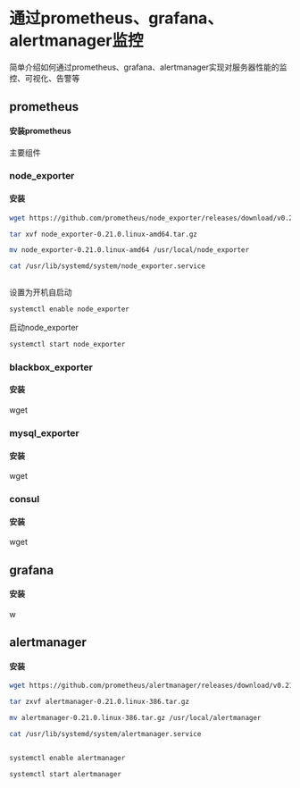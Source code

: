 # 通过prometheus、grafana、alertmanager监控
简单介绍如何通过prometheus、grafana、alertmanager实现对服务器性能的监控、可视化、告警等
## prometheus
#### 安装prometheus


主要组件
### node_exporter
#### 安装
```sh
wget https://github.com/prometheus/node_exporter/releases/download/v0.21.0/node_exporter-0.21.0.linux-amd64.tar.gz
```
```sh
tar xvf node_exporter-0.21.0.linux-amd64.tar.gz
```
```sh
mv node_exporter-0.21.0.linux-amd64 /usr/local/node_exporter
```
```sh
cat /usr/lib/systemd/system/node_exporter.service
```
```sh
```
设置为开机自启动
```sh
systemctl enable node_exporter
```
启动node_exporter
```sh
systemctl start node_exporter
```
### blackbox_exporter
#### 安装
wget
### mysql_exporter
#### 安装
wget
### consul
#### 安装
wget 
## grafana
#### 安装
w
## alertmanager
#### 安装
```sh
wget https://github.com/prometheus/alertmanager/releases/download/v0.21.0/alertmanager-0.21.0.linux-386.tar.gz
```
```sh
tar zxvf alertmanager-0.21.0.linux-386.tar.gz
```
```sh
mv alertmanager-0.21.0.linux-386.tar.gz /usr/local/alertmanager
```
```sh
cat /usr/lib/systemd/system/alertmanager.service
```
```sh
```
```sh
systemctl enable alertmanager
```
```sh
systemctl start alertmanager
```